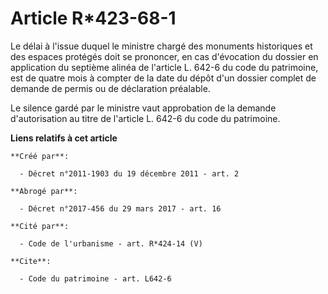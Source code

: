 # Article R*423-68-1

Le délai à l'issue duquel le ministre chargé des monuments historiques et des espaces protégés doit se prononcer, en cas
d'évocation du dossier en application du septième alinéa de l'article L. 642-6 du code du patrimoine, est de quatre mois à
compter de la date du dépôt d'un dossier complet de demande de permis ou de déclaration préalable.

Le silence gardé par le ministre vaut approbation de la demande d'autorisation au titre de l'article L. 642-6 du code du
patrimoine.

**Liens relatifs à cet article**

	**Créé par**:

	  - Décret n°2011-1903 du 19 décembre 2011 - art. 2

	**Abrogé par**:

	  - Décret n°2017-456 du 29 mars 2017 - art. 16

	**Cité par**:

	  - Code de l'urbanisme - art. R*424-14 (V)

	**Cite**:

	  - Code du patrimoine - art. L642-6
